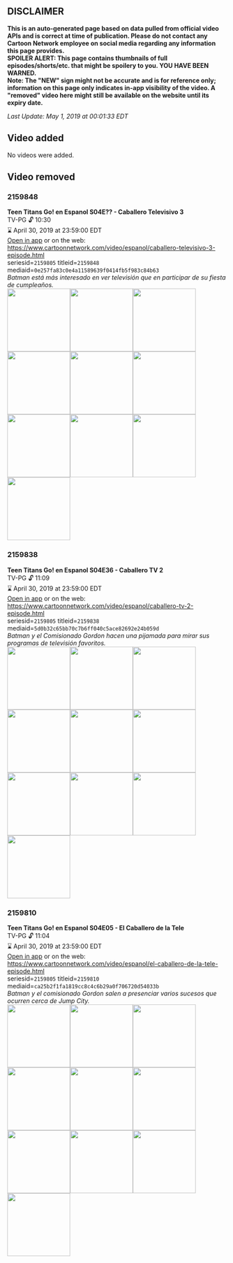 ## DISCLAIMER
**This is an auto-generated page based on data pulled from official video APIs and is correct at time of publication. Please do not contact any Cartoon Network employee on social media regarding any information this page provides.**  
**SPOILER ALERT: This page contains thumbnails of full episodes/shorts/etc. that might be spoilery to you. YOU HAVE BEEN WARNED.**  
**Note: The "NEW" sign might not be accurate and is for reference only; information on this page only indicates in-app visibility of the video. A "removed" video here might still be available on the website until its expiry date.**  

_Last Update: May 1, 2019 at 00:01:33 EDT_
## Video added
No videos were added.
## Video removed
### 2159848
**Teen Titans Go! en Espanol S04E?? - Caballero Televisivo 3**  
TV-PG 🔓 10:30  
⌛ April 30, 2019 at 23:59:00 EDT  
[Open in app](https://tinyurl.com/yywb3tvm) or on the web: https://www.cartoonnetwork.com/video/espanol/caballero-televisivo-3-episode.html  
seriesid=`2159805` titleid=`2159848` mediaid=`0e257fa83c0e4a11589639f0414fb5f983c84b63`  
_Batman está más interesado en ver televisión que en participar de su fiesta de cumpleaños._  
<a href="https://s3.amazonaws.com/cartoonorchestrator/2159848_001_1280x720.jpg"><img src="https://s3.amazonaws.com/cartoonorchestrator/2159848_001_640x360.jpg" height="144px" /></a><a href="https://s3.amazonaws.com/cartoonorchestrator/2159848_002_1280x720.jpg"><img src="https://s3.amazonaws.com/cartoonorchestrator/2159848_002_640x360.jpg" height="144px" /></a><a href="https://s3.amazonaws.com/cartoonorchestrator/2159848_003_1280x720.jpg"><img src="https://s3.amazonaws.com/cartoonorchestrator/2159848_003_640x360.jpg" height="144px" /></a><a href="https://s3.amazonaws.com/cartoonorchestrator/2159848_004_1280x720.jpg"><img src="https://s3.amazonaws.com/cartoonorchestrator/2159848_004_640x360.jpg" height="144px" /></a><a href="https://s3.amazonaws.com/cartoonorchestrator/2159848_005_1280x720.jpg"><img src="https://s3.amazonaws.com/cartoonorchestrator/2159848_005_640x360.jpg" height="144px" /></a><a href="https://s3.amazonaws.com/cartoonorchestrator/2159848_006_1280x720.jpg"><img src="https://s3.amazonaws.com/cartoonorchestrator/2159848_006_640x360.jpg" height="144px" /></a><a href="https://s3.amazonaws.com/cartoonorchestrator/2159848_007_1280x720.jpg"><img src="https://s3.amazonaws.com/cartoonorchestrator/2159848_007_640x360.jpg" height="144px" /></a><a href="https://s3.amazonaws.com/cartoonorchestrator/2159848_008_1280x720.jpg"><img src="https://s3.amazonaws.com/cartoonorchestrator/2159848_008_640x360.jpg" height="144px" /></a><a href="https://s3.amazonaws.com/cartoonorchestrator/2159848_009_1280x720.jpg"><img src="https://s3.amazonaws.com/cartoonorchestrator/2159848_009_640x360.jpg" height="144px" /></a><a href="https://s3.amazonaws.com/cartoonorchestrator/2159848_010_1280x720.jpg"><img src="https://s3.amazonaws.com/cartoonorchestrator/2159848_010_640x360.jpg" height="144px" /></a>
### 2159838
**Teen Titans Go! en Espanol S04E36 - Caballero TV 2**  
TV-PG 🔓 11:09  
⌛ April 30, 2019 at 23:59:00 EDT  
[Open in app](https://tinyurl.com/y6cjvmx7) or on the web: https://www.cartoonnetwork.com/video/espanol/caballero-tv-2-episode.html  
seriesid=`2159805` titleid=`2159838` mediaid=`5d0b32c65bb70c7b6ff040c5ace82692e24b059d`  
_Batman y el Comisionado Gordon hacen una pijamada para mirar sus programas de televisión favoritos._  
<a href="https://s3.amazonaws.com/cartoonorchestrator/2159838_001_1280x720.jpg"><img src="https://s3.amazonaws.com/cartoonorchestrator/2159838_001_640x360.jpg" height="144px" /></a><a href="https://s3.amazonaws.com/cartoonorchestrator/2159838_002_1280x720.jpg"><img src="https://s3.amazonaws.com/cartoonorchestrator/2159838_002_640x360.jpg" height="144px" /></a><a href="https://s3.amazonaws.com/cartoonorchestrator/2159838_003_1280x720.jpg"><img src="https://s3.amazonaws.com/cartoonorchestrator/2159838_003_640x360.jpg" height="144px" /></a><a href="https://s3.amazonaws.com/cartoonorchestrator/2159838_004_1280x720.jpg"><img src="https://s3.amazonaws.com/cartoonorchestrator/2159838_004_640x360.jpg" height="144px" /></a><a href="https://s3.amazonaws.com/cartoonorchestrator/2159838_005_1280x720.jpg"><img src="https://s3.amazonaws.com/cartoonorchestrator/2159838_005_640x360.jpg" height="144px" /></a><a href="https://s3.amazonaws.com/cartoonorchestrator/2159838_006_1280x720.jpg"><img src="https://s3.amazonaws.com/cartoonorchestrator/2159838_006_640x360.jpg" height="144px" /></a><a href="https://s3.amazonaws.com/cartoonorchestrator/2159838_007_1280x720.jpg"><img src="https://s3.amazonaws.com/cartoonorchestrator/2159838_007_640x360.jpg" height="144px" /></a><a href="https://s3.amazonaws.com/cartoonorchestrator/2159838_008_1280x720.jpg"><img src="https://s3.amazonaws.com/cartoonorchestrator/2159838_008_640x360.jpg" height="144px" /></a><a href="https://s3.amazonaws.com/cartoonorchestrator/2159838_009_1280x720.jpg"><img src="https://s3.amazonaws.com/cartoonorchestrator/2159838_009_640x360.jpg" height="144px" /></a><a href="https://s3.amazonaws.com/cartoonorchestrator/2159838_010_1280x720.jpg"><img src="https://s3.amazonaws.com/cartoonorchestrator/2159838_010_640x360.jpg" height="144px" /></a>
### 2159810
**Teen Titans Go! en Espanol S04E05 - El Caballero de la Tele**  
TV-PG 🔓 11:04  
⌛ April 30, 2019 at 23:59:00 EDT  
[Open in app](https://tinyurl.com/yyucvxzl) or on the web: https://www.cartoonnetwork.com/video/espanol/el-caballero-de-la-tele-episode.html  
seriesid=`2159805` titleid=`2159810` mediaid=`ca25b2f1fa1819cc8c4c6b29a0f706720d54033b`  
_Batman y el comisionado Gordon salen a presenciar varios sucesos que ocurren cerca de Jump City._  
<a href="https://s3.amazonaws.com/cartoonorchestrator/2159810_001_1280x720.jpg"><img src="https://s3.amazonaws.com/cartoonorchestrator/2159810_001_640x360.jpg" height="144px" /></a><a href="https://s3.amazonaws.com/cartoonorchestrator/2159810_002_1280x720.jpg"><img src="https://s3.amazonaws.com/cartoonorchestrator/2159810_002_640x360.jpg" height="144px" /></a><a href="https://s3.amazonaws.com/cartoonorchestrator/2159810_003_1280x720.jpg"><img src="https://s3.amazonaws.com/cartoonorchestrator/2159810_003_640x360.jpg" height="144px" /></a><a href="https://s3.amazonaws.com/cartoonorchestrator/2159810_004_1280x720.jpg"><img src="https://s3.amazonaws.com/cartoonorchestrator/2159810_004_640x360.jpg" height="144px" /></a><a href="https://s3.amazonaws.com/cartoonorchestrator/2159810_005_1280x720.jpg"><img src="https://s3.amazonaws.com/cartoonorchestrator/2159810_005_640x360.jpg" height="144px" /></a><a href="https://s3.amazonaws.com/cartoonorchestrator/2159810_006_1280x720.jpg"><img src="https://s3.amazonaws.com/cartoonorchestrator/2159810_006_640x360.jpg" height="144px" /></a><a href="https://s3.amazonaws.com/cartoonorchestrator/2159810_007_1280x720.jpg"><img src="https://s3.amazonaws.com/cartoonorchestrator/2159810_007_640x360.jpg" height="144px" /></a><a href="https://s3.amazonaws.com/cartoonorchestrator/2159810_008_1280x720.jpg"><img src="https://s3.amazonaws.com/cartoonorchestrator/2159810_008_640x360.jpg" height="144px" /></a><a href="https://s3.amazonaws.com/cartoonorchestrator/2159810_009_1280x720.jpg"><img src="https://s3.amazonaws.com/cartoonorchestrator/2159810_009_640x360.jpg" height="144px" /></a><a href="https://s3.amazonaws.com/cartoonorchestrator/2159810_010_1280x720.jpg"><img src="https://s3.amazonaws.com/cartoonorchestrator/2159810_010_640x360.jpg" height="144px" /></a>
